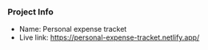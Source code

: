 ### Project Info
- Name: Personal expense tracket
- Live link: https://personal-expense-tracket.netlify.app/

